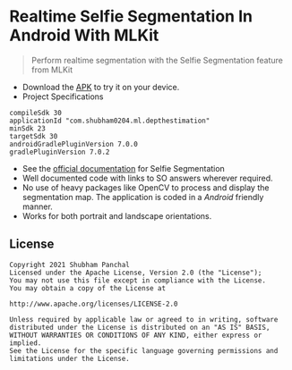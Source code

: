 # Realtime Selfie Segmentation In Android With MLKit

> Perform realtime segmentation with the Selfie Segmentation feature from MLKit

* Download the [APK](https://github.com/shubham0204/MLKit_Selfie_Segmentation_Android/blob/master/app.apk?raw=true) to try it on your device.
* Project Specifications

```
compileSdk 30
applicationId "com.shubham0204.ml.depthestimation"
minSdk 23
targetSdk 30
androidGradlePluginVersion 7.0.0
gradlePluginVersion 7.0.2
```

* See the [official documentation](https://developers.google.com/ml-kit/vision/selfie-segmentation/android) for Selfie Segmentation
* Well documented code with links to SO answers wherever required.
* No use of heavy packages like OpenCV to process and display the segmentation map. The application is coded in a
   *Android* friendly manner.
* Works for both portrait and landscape orientations.

## License

```
Copyright 2021 Shubham Panchal
Licensed under the Apache License, Version 2.0 (the "License");
You may not use this file except in compliance with the License.
You may obtain a copy of the License at

http://www.apache.org/licenses/LICENSE-2.0

Unless required by applicable law or agreed to in writing, software
distributed under the License is distributed on an "AS IS" BASIS,
WITHOUT WARRANTIES OR CONDITIONS OF ANY KIND, either express or implied.
See the License for the specific language governing permissions and
limitations under the License.
```
